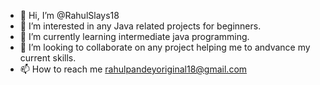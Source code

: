 - 👋 Hi, I’m @RahulSlays18
- 👀 I’m interested in any Java related projects for beginners.
- 🌱 I’m currently learning intermediate java programming.
- 💞️ I’m looking to collaborate on any project helping me to andvance my current skills.
- 📫 How to reach me rahulpandeyoriginal18@gmail.com

<!---
RahulSlays18/RahulSlays18 is a ✨ special ✨ repository because its `README.md` (this file) appears on your GitHub profile.
You can click the Preview link to take a look at your changes.
--->
